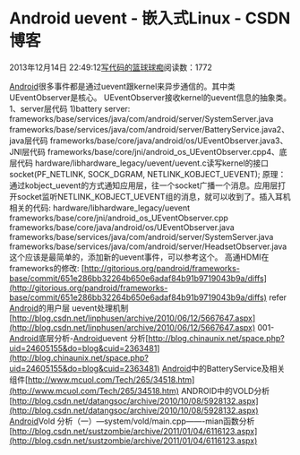 
# Android uevent - 嵌入式Linux - CSDN博客

2013年12月14日 22:49:12[写代码的篮球球痴](https://me.csdn.net/weiqifa0)阅读数：1772


[Android](http://lytsing.org/wiki/android/index.html)很多事件都是通过uevent跟kernel来异步通信的。其中类UEventObserver是核心。 UEventObserver接收kernel的uevent信息的抽象类。
1、server层代码 1)battery server:
frameworks/base/services/java/com/android/server/SystemServer.java  frameworks/base/services/java/com/android/server/BatteryService.java2、java层代码
frameworks/base/core/java/android/os/UEventObserver.java3、JNI层代码
frameworks/base/core/jni/android_os_UEventObserver.cpp4、底层代码
hardware/libhardware_legacy/uevent/uevent.c读写kernel的接口socket(PF_NETLINK, SOCK_DGRAM, NETLINK_KOBJECT_UEVENT); 原理：通过kobject_uevent的方式通知应用层，往一个socket广播一个消息。应用层打开socket监听NETLINK_KOBJECT_UEVENT组的消息，就可以收到了。插入耳机相关的代码:
hardware/libhardware_legacy/uevent  frameworks/base/core/jni/android_os_UEventObserver.cpp  frameworks/base/core/java/android/os/UEventObserver.java  frameworks/base/services/java/com/android/server/SystemServer.java  frameworks/base/services/java/com/android/server/HeadsetObserver.java这个应该是最简单的，添加新的uevent事件，可以参考这个。
高通HDMI在 frameworks的修改:
[http://gitorious.org/pandroid/frameworks-base/commit/651e286bb32264b650e6adaf84b91b9719043b9a/diffs](http://gitorious.org/pandroid/frameworks-base/commit/651e286bb32264b650e6adaf84b91b9719043b9a/diffs)
refer
[Android](http://lytsing.org/wiki/android/index.html)的用户层 uevent处理机制[http://blog.csdn.net/linphusen/archive/2010/06/12/5667647.aspx](http://blog.csdn.net/linphusen/archive/2010/06/12/5667647.aspx)
001-[Android](http://lytsing.org/wiki/android/index.html)底层分析-[Android](http://lytsing.org/wiki/android/index.html)uevent
 分析[http://blog.chinaunix.net/space.php?uid=24605155&do=blog&cuid=2363481](http://blog.chinaunix.net/space.php?uid=24605155&do=blog&cuid=2363481)
[Android](http://lytsing.org/wiki/android/index.html)中的BatteryService及相关组件[http://www.mcuol.com/Tech/265/34518.htm](http://www.mcuol.com/Tech/265/34518.htm)
ANDROID中的VOLD分析[http://blog.csdn.net/datangsoc/archive/2010/10/08/5928132.aspx](http://blog.csdn.net/datangsoc/archive/2010/10/08/5928132.aspx)
[Android](http://lytsing.org/wiki/android/index.html)Vold 分析（一）—system/vold/main.cpp——-mian函数分析[http://blog.csdn.net/sustzombie/archive/2011/01/04/6116123.aspx](http://blog.csdn.net/sustzombie/archive/2011/01/04/6116123.aspx)

